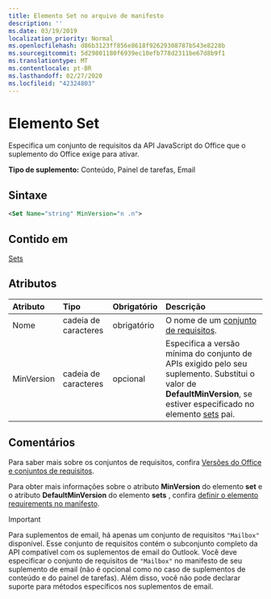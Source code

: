 ```yaml
---
title: Elemento Set no arquivo de manifesto
description: ''
ms.date: 03/19/2019
localization_priority: Normal
ms.openlocfilehash: d86b3123ff856e8618f92629308787b543e8228b
ms.sourcegitcommit: 5d29801180f6939ec10efb778d2311be67d8b9f1
ms.translationtype: MT
ms.contentlocale: pt-BR
ms.lasthandoff: 02/27/2020
ms.locfileid: "42324803"
---
```

# <a name="set-element"></a>Elemento Set

Especifica um conjunto de requisitos da API JavaScript do Office que o suplemento do Office exige para ativar.

**Tipo de suplemento:** Conteúdo, Painel de tarefas, Email

## <a name="syntax"></a>Sintaxe

```XML
<Set Name="string" MinVersion="n .n">
```

## <a name="contained-in"></a>Contido em

[Sets](sets.md)

## <a name="attributes"></a>Atributos

|**Atributo**|**Tipo**|**Obrigatório**|**Descrição**|
|:-----|:-----|:-----|:-----|
|Nome|cadeia de caracteres|obrigatório|O nome de um [conjunto de requisitos](/office/dev/add-ins/develop/office-versions-and-requirement-sets).|
|MinVersion|cadeia de caracteres|opcional|Especifica a versão mínima do conjunto de APIs exigido pelo seu suplemento. Substitui o valor de **DefaultMinVersion**, se estiver especificado no elemento [sets](sets.md) pai.|

## <a name="remarks"></a>Comentários

Para saber mais sobre os conjuntos de requisitos, confira [Versões do Office e conjuntos de requisitos](/office/dev/add-ins/develop/office-versions-and-requirement-sets).

Para obter mais informações sobre o atributo **MinVersion** do elemento **set** e o atributo **DefaultMinVersion** do elemento **sets** , confira [definir o elemento requirements no manifesto](/office/dev/add-ins/develop/specify-office-hosts-and-api-requirements#set-the-requirements-element-in-the-manifest).

> [!IMPORTANT] 
> Para suplementos de email, há apenas um conjunto de requisitos `"Mailbox"` disponível. Esse conjunto de requisitos contém o subconjunto completo da API compatível com os suplementos de email do Outlook. Você deve especificar o conjunto de requisitos de `"Mailbox"` no manifesto de seu suplemento de email (não é opcional como no caso de suplementos de conteúdo e do painel de tarefas). Além disso, você não pode declarar suporte para métodos específicos nos suplementos de email.
